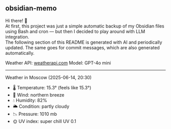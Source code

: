 ## obsidian-memo

Hi there! 👋 \
At first, this project was just a simple automatic backup of my Obsidian files using Bash and cron — but then I decided to play around with LLM integration. \
The following section of this README is generated with AI and periodically updated. The same goes for commit messages, which are also generated automatically.

Weather API: [weatherapi.com](https://www.weatherapi.com/)
Model: GPT-4o mini

---

Weather in Moscow (2025-06-14, 20:30)

- 🌡️ Temperature: 15.3° (feels like 15.3°)
- 💨 Wind: northern breeze
- 💧 Humidity: 82%
- 🌥️ Condition: partly cloudy 
- 📉 Pressure: 1010 mb
- 🌞 UV index: super chill UV 0.1
